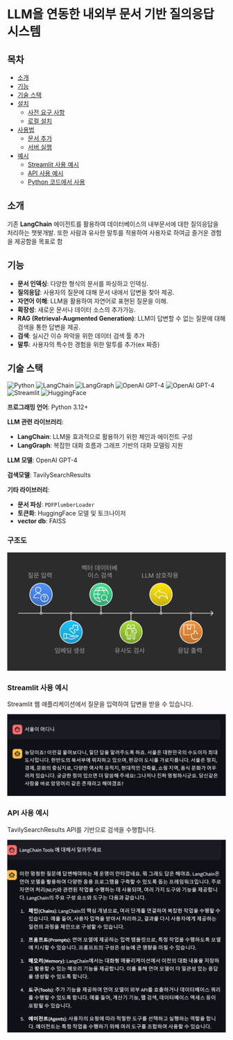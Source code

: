 # LLM을 연동한 내외부 문서 기반 질의응답 시스템

## 목차

- [소개](#소개)
- [기능](#기능)
- [기술 스택](#기술-스택)
- [설치](#설치)
  - [사전 요구 사항](#사전-요구-사항)
  - [로컬 설치](#로컬-설치)
- [사용법](#사용법)
  - [문서 추가](#문서-추가)
  - [서버 실행](#서버-실행)
- [예시](#예시)
  - [Streamlit 사용 예시](#streamlit-사용-예시)
  - [API 사용 예시](#api-사용-예시)
  - [Python 코드에서 사용](#python-코드에서-사용)

## 소개

기존 **LangChain** 에이전트를 활용하여 데이터베이스의 내부문서에 대한 질의응답을 처리하는 챗봇개발. 또한 사람과 유사한 말투를 적용하여 사용자로 하여금 즐거운 경험을 제공함을 목표로 함  

## 기능

- **문서 인덱싱**: 다양한 형식의 문서를 파싱하고 인덱싱.
- **질의응답**: 사용자의 질문에 대해 문서 내에서 답변을 찾아 제공.
- **자연어 이해**: LLM을 활용하여 자연어로 표현된 질문을 이해.
- **확장성**: 새로운 문서나 데이터 소스의 추가가능.
- **RAG (Retrieval-Augmented Generation)**: LLM이 답변할 수 없는 질문에 대해 검색을 통한 답변을 제공.
- **검색**: 실시간 이슈 파악을 위한 데이터 검색 툴 추가
- **말투**: 사용자의 특수한 경험을 위한 말투를 추가(ex 짜증)

## 기술 스택

![Python](https://img.shields.io/badge/Python-3.12-blue?logo=python&logoColor=white)
![LangChain](https://img.shields.io/badge/LangChain-0.3.7-orange)
![LangGraph](https://img.shields.io/badge/LangGraph-0.2.44-brightgreen)
![OpenAI GPT-4](https://img.shields.io/badge/OpenAI-GPT--4-blueviolet?logo=openai&logoColor=white)
![OpenAI GPT-4](https://img.shields.io/badge/OpenAI-GPT--4--mini-blueviolet?logo=openai&logoColor=white)
![Streamlit](https://img.shields.io/badge/Streamlit-1.39.0-red?logo=streamlit&logoColor=white)
![HuggingFace](https://img.shields.io/badge/HuggingFace-Models-yellow?logo=huggingface&logoColor=white)

**프로그래밍 언어**: Python 3.12+

**LLM 관련 라이브러리**:

- **LangChain**: LLM을 효과적으로 활용하기 위한 체인과 에이전트 구성
- **LangGraph**: 복잡한 대화 흐름과 그래프 기반의 대화 모델링 지원

**LLM 모델**: OpenAI GPT-4

**검색모델**: TavilySearchResults

**기타 라이브러리**:

- **문서 파싱**: `PDFPlumberLoader`
- **토큰화**: HuggingFace 모델 및 토크나이저
- **vector db**: FAISS

### 구조도
![alt text](image-1.png)

### Streamlit 사용 예시

Streamlit 웹 애플리케이션에서 질문을 입력하여 답변을 받을 수 있습니다.

![alt text](image.png)

### API 사용 예시
TavilySearchResults API를 기반으로 검색을 수행합니다.

![alt text](image-2.png)

